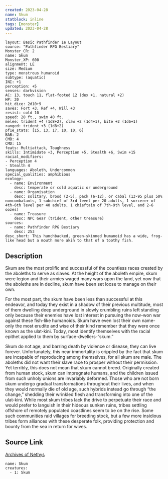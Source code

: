 ```yaml
---
created: 2023-04-28
name: Skum
statblock: inline
tags: [monster]
updated: 2023-04-28
---
```

```statblock
layout: Basic Pathfinder 1e Layout
source: "Pathfinder RPG Bestiary"
Monster_CR: 2
name: Skum
Monster_XP: 600
alignment: LE
size: Medium
type: monstrous humanoid
subtype: (aquatic)
INI: +1
perception: +5
senses: darkvision
AC: 13, touch 11, flat-footed 12 (dex +1, natural +2)
HP: 20
hit_dice: 2d10+9
saves: Fort +3, Ref +4, Will +3
resist: cold 10
speed: 20 ft., swim 40 ft.
melee: trident +4 (1d8+2), claw +2 (1d4+1), bite +2 (1d6+1)
ranged: trident +3 (1d8+2)
pf1e_stats: [15, 13, 17, 10, 10, 6]
BAB: 2
CMB: 4
CMD: 15
feats: Multiattack, Toughness
skills: Intimidate +3, Perception +5, Stealth +6, Swim +15
racial_modifiers:
- Perception 4
- Stealth 4
languages: Aboleth, Undercommon
special_qualities: amphibious
ecology:
  - name: Environment
    desc: temperate or cold aquatic or underground
  - name: Organisation
    desc: solitary, brood (2-5), pack (6-12), or cabal (13-95 plus 50% noncombatants, 1 subchief of 3rd level per 20 adults, 1 sorcerer of 4th-6th level per 40 adults, 1 chieftain of 7th-9th level, and 2-6 oozes)
  - name: Treasure
    desc: NPC Gear (trident, other treasure)
sources:
  - name: Pathfinder RPG Bestiary
    desc: 253
desc_short: This hunchbacked, green-skinned humanoid has a wide, frog-like head but a mouth more akin to that of a toothy fish.
```
## Description
Skum are the most prolific and successful of the countless races created by the aboleths to serve as slaves. At the height of the aboleth empire, skum were legion and their armies waged many wars upon the land, yet now that the aboleths are in decline, skum have been set loose to manage on their own.

For the most part, the skum have been less than successful at this endeavor, and today they exist in a shadow of their previous multitude, most of them dwelling deep underground in slowly crumbling ruins left standing only because their enemies have lost interest in pursuing the now-won war against these fish-like humanoids. Skum have even lost their own name-only the most erudite and wise of their kind remember that they were once known as the ulat-kini. Today, most identify themselves with the racial epithet applied to them by surface-dwellers-“skum.”

Skum do not age, and barring death by violence or disease, they can live forever. Unfortunately, this near immortality is crippled by the fact that skum are incapable of reproducing among themselves, for all skum are male. The aboleths did not want their slave race to prosper without their permission. Yet terribly, this does not mean that skum cannot breed. Originally created from human stock, skum can impregnate humans, and the children issued from such unholy unions are invariably deformed. Those who are not born skum undergo gradual transformations throughout their lives, and when they would normally die of old age, such hybrids instead go through “the change,” shedding their wrinkled flesh and transforming into one of the ulat-kini. While most skum tribes lack the drive to perpetuate their race and would prefer to languish in their hideous sunken ruins, tribes settling offshore of remotely populated coastlines seem to be on the rise. Some such communities raid villages for breeding stock, but a few more insidious tribes form alliances with these desperate folk, providing protection and bounty from the sea in return for wives.
## Source Link
[Archives of Nethys](https://aonprd.com/MonsterDisplay.aspx?ItemName=Skum)
```encounter-table
name: Skum
creatures:
  - 1: Skum
```
